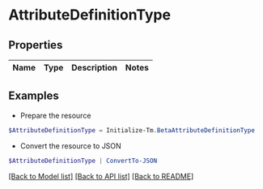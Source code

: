 # AttributeDefinitionType
## Properties

Name | Type | Description | Notes
------------ | ------------- | ------------- | -------------

## Examples

- Prepare the resource
```powershell
$AttributeDefinitionType = Initialize-Tm.BetaAttributeDefinitionType 
```

- Convert the resource to JSON
```powershell
$AttributeDefinitionType | ConvertTo-JSON
```

[[Back to Model list]](../README.md#documentation-for-models) [[Back to API list]](../README.md#documentation-for-api-endpoints) [[Back to README]](../README.md)

